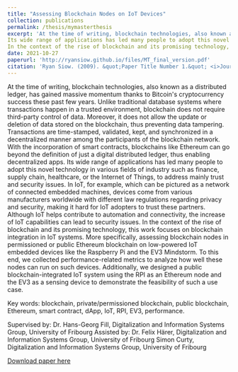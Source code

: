 ```yaml
---
title: "Assessing Blockchain Nodes on IoT Devices"
collection: publications
permalink: /thesis/mymasterthesis
excerpt: 'At the time of writing, blockchain technologies, also known as a distributed ledger, has gained massive momentum thanks to Bitcoin's cryptocurrency success these past few years. Unlike traditional database systems where transactions happen in a trusted environment, blockchain does not require third-party control of data. Moreover, it does not allow the update or deletion of data stored on the blockchain, thus preventing data tampering. Transactions are time-stamped, validated, kept, and synchronized in a decentralized manner among the participants of the blockchain network. With the incorporation of smart contracts, blockchains like Ethereum can go beyond the definition of just a digital distributed ledger, thus enabling decentralized apps.
Its wide range of applications has led many people to adopt this novel technology in various fields of industry such as finance, supply chain, healthcare, or the Internet of Things, to address mainly trust and security issues. In IoT, for example, which can be pictured as a network of connected embedded machines, devices come from various manufacturers worldwide with different law regulations regarding privacy and security, making it hard for IoT adopters to trust these partners. Although IoT helps contribute to automation and connectivity, the increase of IoT capabilities can lead to security issues.
In the context of the rise of blockchain and its promising technology, this work focuses on blockchain integration in IoT systems. More specifically, assessing blockchain nodes in permissioned or public Ethereum blockchain on low-powered IoT embedded devices like the Raspberry Pi and the EV3 Mindstorm. To this end, we collected performance-related metrics to analyze how well these nodes can run on such devices. Additionally, we designed a public blockchain-integrated IoT system using the RPI as an Ethereum node and the EV3 as a sensing device to demonstrate the feasibility of such a use case.'
date: 2021-10-27
paperurl: 'http://ryansiow.github.io/files/MT_final_version.pdf'
citation: 'Ryan Siow. (2009). &quot;Paper Title Number 1.&quot; <i>Journal 1</i>. 1(1).'
---
```

At the time of writing, blockchain technologies, also known as a distributed ledger, has gained massive momentum thanks to Bitcoin's cryptocurrency success these past few years. Unlike traditional database systems where transactions happen in a trusted environment, blockchain does not require third-party control of data. Moreover, it does not allow the update or deletion of data stored on the blockchain, thus preventing data tampering. Transactions are time-stamped, validated, kept, and synchronized in a decentralized manner among the participants of the blockchain network. With the incorporation of smart contracts, blockchains like Ethereum can go beyond the definition of just a digital distributed ledger, thus enabling decentralized apps.
Its wide range of applications has led many people to adopt this novel technology in various fields of industry such as finance, supply chain, healthcare, or the Internet of Things, to address mainly trust and security issues. In IoT, for example, which can be pictured as a network of connected embedded machines, devices come from various manufacturers worldwide with different law regulations regarding privacy and security, making it hard for IoT adopters to trust these partners. Although IoT helps contribute to automation and connectivity, the increase of IoT capabilities can lead to security issues.
In the context of the rise of blockchain and its promising technology, this work focuses on blockchain integration in IoT systems. More specifically, assessing blockchain nodes in permissioned or public Ethereum blockchain on low-powered IoT embedded devices like the Raspberry Pi and the EV3 Mindstorm. To this end, we collected performance-related metrics to analyze how well these nodes can run on such devices. Additionally, we designed a public blockchain-integrated IoT system using the RPI as an Ethereum node and the EV3 as a sensing device to demonstrate the feasibility of such a use case.


Key words: blockchain, private/permissioned blockchain, public blockchain, Ethereum, smart contract, dApp, IoT, RPI, EV3, performance.

Supervised by:
Dr. Hans-Georg Fill, Digitalization and Information Systems Group, University of Fribourg
Assisted by:
Dr. Felix Härer, Digitalization and Information Systems Group, University of Fribourg
Simon Curty, Digitalization and Information Systems Group, University of Fribourg

[Download paper here](http://ryansiow.github.io/files/MT_final_version.pdf)

